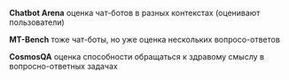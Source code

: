 **Chatbot Arena**
оценка чат-ботов в разных контекстах (оценивают пользователи)

**MT-Bench**
тоже чат-боты, но уже оценка нескольких вопросо-ответов

**CosmosQA**
оценка способности обращаться к здравому смыслу в вопросно-ответных задачах
